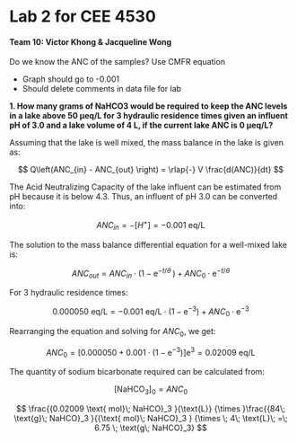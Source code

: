 # Lab 2 for CEE 4530


#### Team 10: Victor Khong & Jacqueline Wong ####
Do we know the ANC of the samples? Use CMFR equation

- Graph should go to -0.001
- Should delete comments in data file for lab

<b> 1. How many grams of NaHCO3 would be required to keep the ANC levels in a lake above 50 μeq/L for 3 hydraulic residence times given an influent pH of 3.0 and a lake volume of 4 L, if the current lake ANC is 0 μeq/L?</b>

Assuming that the lake is well mixed, the mass balance in the lake is given as:

$$ Q\left(ANC_{in}  - ANC_{out} \right) =  \rlap{-} V \frac{d(ANC)}{dt} $$

The Acid Neutralizing Capacity of the lake influent can be estimated from pH because it is below 4.3. Thus, an influent of pH 3.0 can be converted into:

$$ANC_{in} = -\left[H^+ \right] = -0.001 \text{ eq/L}$$

The solution to the mass balance differential equation for a well-mixed lake is:

$$ANC_{out} = ANC_{in} \cdot \left(1 - {\mathop{e}\nolimits^{-t/\theta\;}} \right)+ ANC_{0} \cdot {\mathop{e}\nolimits^{-t/\theta}}$$

For 3 hydraulic residence times:

$$0.000050 \text{ eq/L} = -0.001 \text{ eq/L} \cdot \left(1 - {\mathop{e}\nolimits^{-3}} \right)+ ANC_{0} \cdot {\mathop{e}\nolimits^{-3}}$$

Rearranging the equation and solving for $ANC_{0}$, we get:

$$ {ANC}_{{0}} =\left[{0.000050}+{0.001}\cdot \left(1-{\mathop{e}\nolimits^{-3}} \right)\right]{\mathop{e}\nolimits^{3}} =  0.02009 \text{ eq/L} $$

The quantity of sodium bicarbonate required can be calculated from:

$$ [\text{NaHCO}_3]_{0} = ANC_{0} $$

$$ \frac{{0.02009 \text{ mol}\; NaHCO}_3 }{\text{L}} {\times }\frac{{84\; \text{g}\; NaHCO}_3 }{{\text{ mol}\; NaHCO}_3 } {\times \; 4\; \text{L}\; =\; 6.75 \; \text{g\; NaHCO}_3} $$
